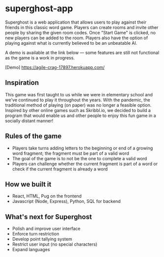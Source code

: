 # superghost-app

Superghost is a web application that allows users to play against their friends in this classic word game. Players can create rooms and invite other people by sharing the given room codes. Once "Start Game" is clicked, no new players can be added to the room. Players also have the option of playing against what is currently believed to be an unbeatable AI. 

A demo is available at the link below — some features are still not functional as the game is a work in progress. 

[Demo] https://agile-crag-17897.herokuapp.com/

## Inspiration

This game was first taught to us while we were in elementary school and we've continued to play it throughout the years. With the pandemic, the traditional method of playing (on paper) was no longer a feasible option. Inspired by other online games such as Skribbl.io, we decided to build a program that would enable us and other people to enjoy this fun game in a socially distant manner! 

## Rules of the game 

* Players take turns adding letters to the beginning or end of a growing word fragment; the fragment must be part of a valid word
* The goal of the game is to not be the one to complete a valid word
* Players can challenge whether the current fragment is part of a word or check if the current fragment is already a word 

## How we built it

* React, HTML, Pug on the frontend 
* Javascript (Node, Express), Python, SQL for backend

## What's next for Superghost 

* Polish and improve user interface
* Enforce turn restriction 
* Develop point tallying system
* Restrict user input (no special characters) 
* Expand languages 
